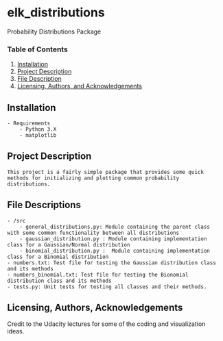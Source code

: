 # elk_distributions
Probability Distributions Package

### Table of Contents

1. [Installation](#installation)
2. [Project Description](#Project)
3. [File Description](#files)
5. [Licensing, Authors, and Acknowledgements](#licensing)

## Installation <a name="installation"></a>

	- Requirements
		- Python 3.X
		- matplotlib

## Project Description<a name="Project"></a>

	This project is a fairly simple package that provides some quick
	methods for initializing and plotting common probability distributions.

## File Descriptions <a name="files"></a>
	- /src
		- general_distributions.py: Module containing the parent class with some common functionality between all distributions
		- gaussian_distribution.py : Module containing implementation class for a Gaussian/Normal distribution
		- binomial_distribution.py :  Module containing implementation class for a Binomial distribution
	- numbers.txt: Test file for testing the Gaussian distribution class and its methods
	- numbers_binomial.txt: Test file for testing the Bionomial distribution class and its methods
	- tests.py: Unit tests for testing all classes and their methods.


## Licensing, Authors, Acknowledgements<a name="licensing"></a>
Credit to the Udacity lectures for some of the coding and visualization ideas.
